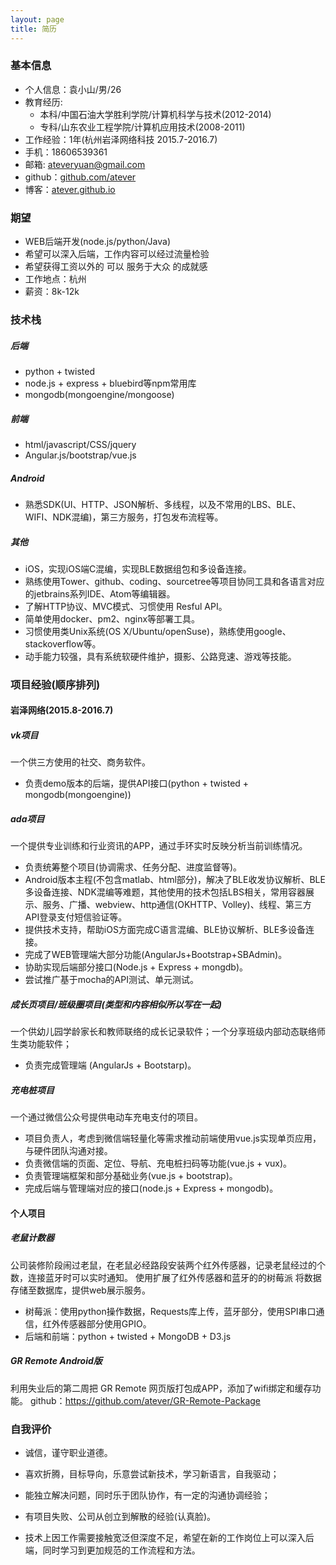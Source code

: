 ```yaml
---
layout: page
title: 简历
---
```



### 基本信息
- 个人信息：袁小山/男/26
- 教育经历:
  - 本科/中国石油大学胜利学院/计算机科学与技术(2012-2014)
  - 专科/山东农业工程学院/计算机应用技术(2008-2011)
- 工作经验：1年(杭州岩泽网络科技 2015.7-2016.7)
- 手机：18606539361
- 邮箱: <ateveryuan@gmail.com>
- github：[github.com/atever](https://github.com/atever)
- 博客：[atever.github.io](http://atever.github.io/)


### 期望
- WEB后端开发(node.js/python/Java)
- 希望可以深入后端，工作内容可以经过流量检验
- 希望获得工资以外的 可以 服务于大众 的成就感
- 工作地点：杭州
- 薪资：8k-12k

### 技术栈

##### 后端
- python + twisted
- node.js + express + bluebird等npm常用库
- mongodb(mongoengine/mongoose)

##### 前端
- html/javascript/CSS/jquery
- Angular.js/bootstrap/vue.js

##### Android
- 熟悉SDK(UI、HTTP、JSON解析、多线程，以及不常用的LBS、BLE、WIFI、NDK混编)，第三方服务，打包发布流程等。

##### 其他
- iOS，实现iOS端C混编，实现BLE数据组包和多设备连接。
- 熟练使用Tower、github、coding、sourcetree等项目协同工具和各语言对应的jetbrains系列IDE、Atom等编辑器。
- 了解HTTP协议、MVC模式、习惯使用 Resful API。
- 简单使用docker、pm2、nginx等部署工具。
- 习惯使用类Unix系统(OS X/Ubuntu/openSuse)，熟练使用google、stackoverflow等。
- 动手能力较强，具有系统软硬件维护，摄影、公路竞速、游戏等技能。

### 项目经验(顺序排列)

#### 岩泽网络(2015.8-2016.7)

##### vk项目
一个供三方使用的社交、商务软件。
- 负责demo版本的后端，提供API接口(python + twisted + mongodb(mongoengine))


##### ada项目
一个提供专业训练和行业资讯的APP，通过手环实时反映分析当前训练情况。

- 负责统筹整个项目(协调需求、任务分配、进度监督等)。
- Android版本主程(不包含matlab、html部分)，解决了BLE收发协议解析、BLE多设备连接、NDK混编等难题，其他使用的技术包括LBS相关，常用容器展示、服务、广播、webview、http通信(OKHTTP、Volley)、线程、第三方API登录支付短信验证等。
- 提供技术支持，帮助iOS方面完成C语言混编、BLE协议解析、BLE多设备连接。
- 完成了WEB管理端大部分功能(AngularJs+Bootstrap+SBAdmin)。
- 协助实现后端部分接口(Node.js + Express + mongdb)。
- 尝试推广基于mocha的API测试、单元测试。

##### 成长页项目/班级圈项目(类型和内容相似所以写在一起)
一个供幼儿园学龄家长和教师联络的成长记录软件；一个分享班级内部动态联络师生类功能软件；

- 负责完成管理端 (AngularJs + Bootstarp)。

##### 充电桩项目
一个通过微信公众号提供电动车充电支付的项目。

- 项目负责人，考虑到微信端轻量化等需求推动前端使用vue.js实现单页应用，与硬件团队沟通对接。
- 负责微信端的页面、定位、导航、充电桩扫码等功能(vue.js + vux)。
- 负责管理端框架和部分基础业务(vue.js + bootstrap)。
- 完成后端与管理端对应的接口(node.js + Express + mongodb)。

#### 个人项目

##### 老鼠计数器
公司装修阶段闹过老鼠，在老鼠必经路段安装两个红外传感器，记录老鼠经过的个数，连接蓝牙时可以实时通知。
使用扩展了红外传感器和蓝牙的的树莓派 将数据存储至数据库，提供web展示服务。

- 树莓派：使用python操作数据，Requests库上传，蓝牙部分，使用SPI串口通信，红外传感器部分使用GPIO。
- 后端和前端：python + twisted + MongoDB + D3.js


##### GR Remote Android版
利用失业后的第二周把 GR Remote 网页版打包成APP，添加了wifi绑定和缓存功能。
github：<https://github.com/atever/GR-Remote-Package>

### 自我评价
- 诚信，谨守职业道德。

- 喜欢折腾，目标导向，乐意尝试新技术，学习新语言，自我驱动；
- 能独立解决问题，同时乐于团队协作，有一定的沟通协调经验；
- 有项目失败、公司从创立到解散的经验(认真脸)。

- 技术上因工作需要接触宽泛但深度不足，希望在新的工作岗位上可以深入后端，同时学习到更加规范的工作流程和方法。
